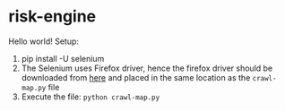 # risk-engine
Hello world!
Setup:
1. pip install -U selenium
2. The Selenium uses Firefox driver, hence the firefox driver should be downloaded from [here](https://github.com/mozilla/geckodriver/releases) and placed in the same location as the `crawl-map.py` file
3. Execute the file: `python crawl-map.py`